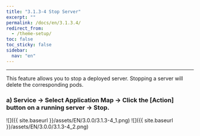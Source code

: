 ```yaml
---
title: "3.1.3-4 Stop Server"
excerpt: ""
permalink: /docs/en/3.1.3.4/
redirect_from:
  - /theme-setup/
toc: false
toc_sticky: false
sidebar:
  nav: "en"
---
```



---

This feature allows you to stop a deployed server. Stopping a server will delete the corresponding pods.

### a\) Service → Select Application Map → Click the [Action] button on a running server → Stop.
![]({{ site.baseurl }}/assets/EN/3.0.0/3.1.3-4_1.png)
![]({{ site.baseurl }}/assets/EN/3.0.0/3.1.3-4_2.png)
